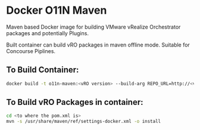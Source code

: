 # Docker O11N Maven
Maven based Docker image for building VMware vRealize Orchestrator packages and potentially Plugins.

Built container can build vRO packages in maven offline mode. Suitable for Concourse Piplines.

## To Build Container:
``` bash
docker build -t o11n-maven:<vRO version> --build-arg REPO_URL=http://<vRO Appliance>:8280/vco-repo .
```

## To Build vRO Packages in container:
``` bash
cd <to where the pom.xml is>
mvn -s /usr/share/maven/ref/settings-docker.xml -o install
```
